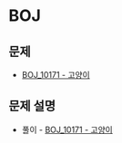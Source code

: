 # BOJ

## 문제

- [BOJ_10171 - 고양이](https://www.acmicpc.net/problem/10171)

## 문제 설명

- 풀이 - [BOJ_10171 - 고양이](https://github.com/Meantint/Baekjoon/tree/master/Bronze%20V/BOJ_10171)
